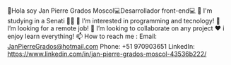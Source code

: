 👋Hola soy Jan Pierre Grados Moscol💻Desarrollador front-end💻
🚀 I'm studying in a Senati 👨‍🎓
👀 I’m interested in programming and tecnology!
💌 I’m looking for a remote job!
🙌 I’m looking to collaborate on any project
❤️ i enjoy learn everything!
📫 How to reach me :
Email: JanPierreGrados@hotmail.com
Phone: +51 970903651
LinkedIn: https://www.linkedin.com/in/jan-pierre-grados-moscol-43536b222/

<!---
JanPierre05/JanPierre05 is a ✨ special ✨ repository because its `README.md` (this file) appears on your GitHub profile.
You can click the Preview link to take a look at your changes.
--->
